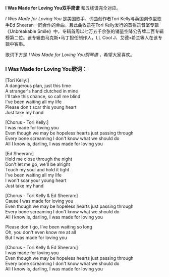 

**I Was Made for Loving You双手简谱** 和五线谱完全对应。

_I Was Made for Loving You_ 是美国歌手、词曲创作者Tori Kelly与英国创作型歌手Ed
Sheeran一同合作的单曲。且此曲收录在Tori Kelly发行的首张录音室专辑《Unbreakable
Smile》中，专辑首周以七万五千余张的销量空降公告牌二百专辑榜第二位。该专辑由马克斯•马丁担任制作人，LL Cool J、艾德•希兰等人在该专辑中客串。

歌词下方是 _I Was Made for Loving You钢琴谱_ ，希望大家喜欢。

### I Was Made for Loving You歌词：

[Tori Kelly:]  
A dangerous plan, just this time  
A stranger's hand clutched in mine  
I'll take this chance, so call me blind  
I've been waiting all my life  
Please don't scar this young heart  
Just take my hand

[Chorus - Tori Kelly:]  
I was made for loving you  
Even though we may be hopeless hearts just passing through  
Every bone screaming I don't know what we should do  
All I know is, darling, I was made for loving you

[Ed Sheeran:]  
Hold me close through the night  
Don't let me go, we'll be alright  
Touch my soul and hold it tight  
I've been waiting all my life  
I won't scar your young heart  
Just take my hand

[Chorus - Tori Kelly & Ed Sheeran:]  
Cause I was made for loving you  
Even though we may be hopeless hearts just passing through  
Every bone screaming I don't know what we should do  
All I know is, darling, I was made for loving you

Please don't go, I've been waiting so long  
Oh, you don't even know me at all  
But I was made for loving you

[Chorus - Tori Kelly & Ed Sheeran:]  
I was made for loving you  
Even though we may be hopeless hearts just passing through  
Every bone screaming I don't know what we should do  
All I know is, darling, I was made for loving you

